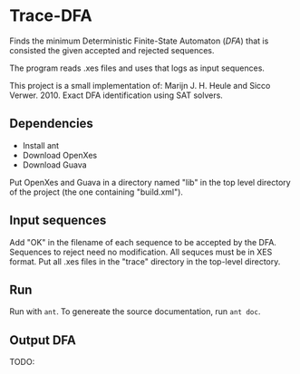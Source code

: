 
# Trace-DFA

Finds the minimum Deterministic Finite-State Automaton (*DFA*) that is
consisted the given accepted and rejected sequences.

The program reads .xes files and uses that logs as input sequences.

This project is a small implementation of: Marijn J. H. Heule and Sicco Verwer.
2010. Exact DFA identification using SAT solvers.


## Dependencies

* Install ant
* Download OpenXes
* Download Guava

Put OpenXes and Guava in a directory named "lib" in the top level directory of
the project (the one containing "build.xml").


## Input sequences
Add "OK" in the filename of each sequence to be accepted by the DFA. Sequences
to reject need no modification. All sequces must be in XES format.  Put all
.xes files in the "trace" directory in the top-level directory.

## Run
Run with `ant`.
To genereate the source documentation, run `ant doc`.

## Output DFA
TODO:
